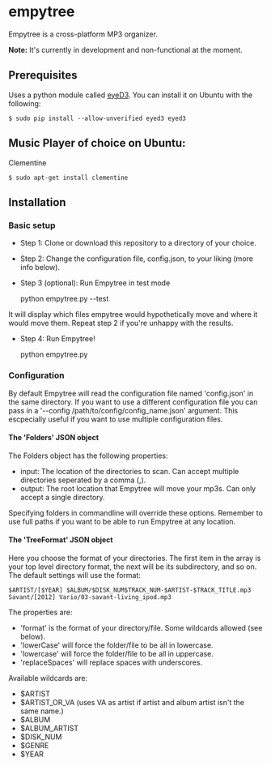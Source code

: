 # empytree
Empytree is a cross-platform MP3 organizer.

**Note:** It's currently in development and non-functional at the moment.

## Prerequisites
Uses a python module called [eyeD3](http://eyed3.nicfit.net/). You can install it on Ubuntu with the following:

    $ sudo pip install --allow-unverified eyed3 eyed3

## Music Player of choice on Ubuntu:
Clementine

    $ sudo apt-get install clementine

## Installation
### Basic setup
* Step 1: Clone or download this repository to a directory of your choice.
* Step 2: Change the configuration file, config.json, to your liking (more info below).
* Step 3 (optional): Run Empytree in test mode

	python empytree.py --test

It will display which files empytree would hypothetically move and where it would move them. Repeat step 2 if you're unhappy with the results.
* Step 4: Run Empytree!

	python empytree.py

### Configuration
By default Empytree will read the configuration file named 'config.json' in the same directory. If you want to use a different configuration file you can pass in a '--config /path/to/config/config_name.json' argument. This escpecially useful if you want to use multiple configuration files.

#### The 'Folders' JSON object
The Folders object has the following properties:
* input: The location of the directories to scan. Can accept multiple directories seperated by a comma (,).
* output: The root location that Empytree will move your mp3s. Can only accept a single directory.

Specifying folders in commandline will override these options. Remember to use full paths if you want to be able to run Empytree at any location.

#### The 'TreeFormat' JSON object
Here you choose the format of your directories. The first item in the array is your top level directory format, the next will be its subdirectory, and so on. The default settings will use the format:

	$ARTIST/[$YEAR] $ALBUM/$DISK_NUM$TRACK_NUM-$ARTIST-$TRACK_TITLE.mp3
	Savant/[2012] Vario/03-savant-living_ipod.mp3

The properties are:
* 'format' is the format of your directory/file. Some wildcards allowed (see below).
* 'lowerCase' will force the folder/file to be all in lowercase.
* 'lowercase' will force the folder/file to be all in uppercase.
* 'replaceSpaces' will replace spaces with underscores.

Available wildcards are:
* $ARTIST
* $ARTIST_OR_VA (uses VA as artist if artist and album artist isn't the same name.)
* $ALBUM
* $ALBUM_ARTIST
* $DISK_NUM
* $GENRE
* $YEAR